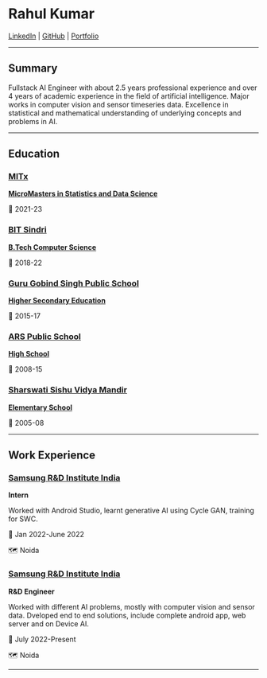 # Rahul Kumar

[LinkedIn](https://www.linkedin.com/in/stopslavery404) | [GitHub](https://github.com/stopslavery404) | [Portfolio](https://github.com/stopslavery404/portfolio/blob/main/README.md)

---

## Summary
Fullstack AI Engineer with about 2.5 years professional experience and over 4 years of academic experience in the field of artificial intelligence. Major works in computer vision and sensor timeseries data. Excellence in statistical and mathematical understanding of underlying concepts and problems in AI.

---

## Education

### [MITx](https://micromasters.mit.edu/)

**[MicroMasters in Statistics and Data Science](https://micromasters.mit.edu/ds/)**

📅 2021-23

    
### [BIT Sindri](https://www.bitsindri.ac.in/)

**[B.Tech Computer Science](https://www.bitsindri.ac.in/index.php/departments/computer-science-engineering)**

📅 2018-22

    
### [Guru Gobind Singh Public School](https://www.ggpsbokaro.org/)

**[Higher Secondary Education]()**

📅 2015-17

    
### [ARS Public School](http://www.arspublicschool.com/)

**[High School]()**

📅 2008-15

    
### [Sharswati Sishu Vidya Mandir]()

**[Elementary School]()**

📅 2005-08

    



    

---


## Work Experience
    
### [Samsung R&D Institute India](https://research.samsung.com/sri-n)
**Intern**

Worked with Android Studio, learnt generative AI using Cycle GAN, training for SWC.

📅 Jan 2022-June 2022

🗺 Noida

    
### [Samsung R&D Institute India](https://research.samsung.com/sri-n)
**R&D Engineer**

Worked with different AI problems, mostly with computer vision and sensor data. Dveloped end to end solutions, include complete android app, web server and on Device AI.

📅 July 2022-Present

🗺 Noida 

---
